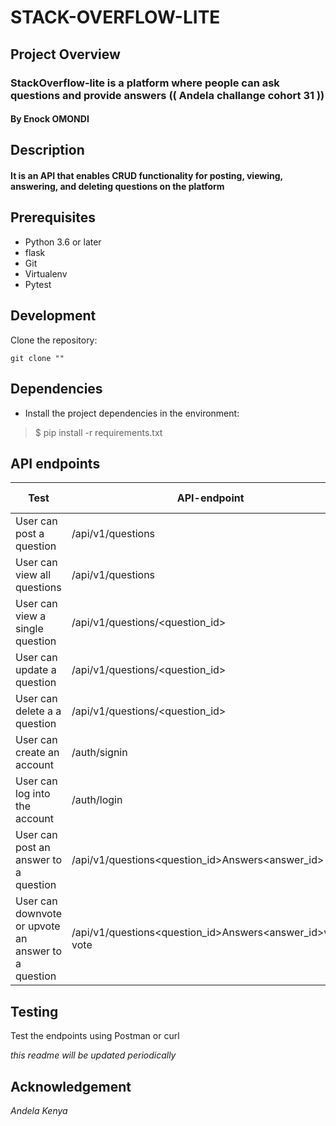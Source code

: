 # STACK-OVERFLOW-LITE

## Project Overview
### StackOverflow-lite is a platform where people can ask questions and provide answers (( Andela challange cohort 31 ))

#### By ****Enock OMONDI****
## Description

#### It is an API that enables CRUD functionality for posting, viewing, answering, and deleting questions on the platform

## Prerequisites

* Python 3.6 or later
* flask
* Git 
* Virtualenv
* Pytest

## Development

Clone the repository:

```git clone "" ```


## Dependencies
- Install the project dependencies in the environment:
> $ pip install -r requirements.txt

## API endpoints

Test | API-endpoint | HTTP-Verb
------------ | -------------- | ------------ 
User can post a question | /api/v1/questions | POST
User can view all questions | /api/v1/questions | GET
User can view a single question | /api/v1/questions/<question_id> | GET
User can update a question | /api/v1/questions/<question_id> |PUT
User can delete a a question | /api/v1/questions/<question_id> | DELETE
User can create an account | /auth/signin | POST
User can log into the account | /auth/login | POST
User can post an answer to a question | /api/v1/questions<question_id>Answers<answer_id> | POST
User can downvote or upvote an answer to a question | /api/v1/questions<question_id>Answers<answer_id>vote?vote | POST

## Testing
Test the endpoints using Postman or curl

*this readme will be updated periodically*

## Acknowledgement

*Andela Kenya*